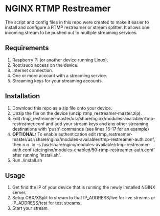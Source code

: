 # NGINX RTMP Restreamer

The script and config files in this repo were created to make it easier to install and configure a RTMP restreamer or stream splitter. It allows one incoming stream to be pushed out to multiple streaming services.

## Requirements
1. Raspberry Pi (or another device running Linux).
1. Root/sudo access on the device.
1. Internet connection.
1. One or more account with a streaming service.
1. Streaming keys for your streaming accounts.

## Installation
1. Download this repo as a zip file onto your device.
1. Unzip the file on the device (unzip rtmp_restreamer-master.zip).
1. Edit rtmp_restreamer-master/usr/share/nginx/modules-available/rtmp-restreamer.conf and add your stream keys and any other streaming destinations with 'push' commands (see lines 16-17 for an example)
1. **OPTIONAL:** To enable authentication edit rtmp_restreamer-master/usr/share/nginx/modules-available/rtmp-restreamer-auth.conf, then run 'ln -s /usr/share/nginx/modules-available/rtmp-restreamer-auth.conf /etc/nginx/modules-enabled/50-rtmp-restreamer-auth.conf' after running 'install.sh'.
1. Run ./install.sh

## Usage
1. Get find the IP of your device that is running the newly installed NGINX server.
1. Setup OBX/XSplit to stream to that IP_ADDRESS/live for live streams or IP_ADDRESS/test for test streams.
1. Start your stream.
